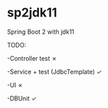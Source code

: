 # sp2jdk11
Spring Boot 2 with jdk11

TODO:

-Controller test ✗

-Service + test (JdbcTemplate) ✓

-UI ✗

-DBUnit ✓
